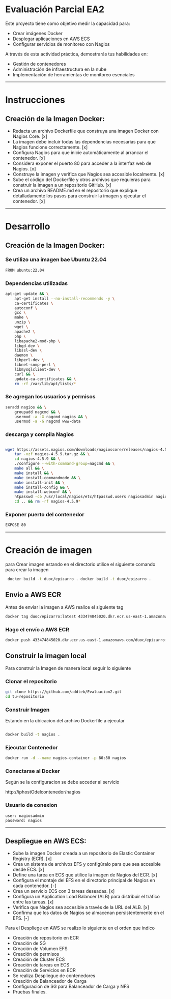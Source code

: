 # Evaluación Parcial EA2

Este proyecto tiene como objetivo medir la capacidad para:

+ Crear imágenes Docker 
+ Desplegar aplicaciones en AWS ECS
+ Configurar servicios de monitoreo con Nagios

A través de esta actividad práctica, demostrarás tus habilidades en:

+ Gestión de contenedores
+ Administración de infraestructura en la nube
+ Implementación de herramientas de monitoreo esenciales

---
# Instrucciones
## Creación de la Imagen Docker: 

+ Redacta un archivo Dockerfile que construya una imagen Docker con Nagios Core.  [x]
+ La imagen debe incluir todas las dependencias necesarias para que Nagios funcione correctamente. [x]
+ Configura Nagios para que inicie automáticamente al arrancar el contenedor. [x]
+ Considera exponer el puerto 80 para acceder a la interfaz web de Nagios. [x]
+ Construye la imagen y verifica que Nagios sea accesible localmente. [x]
+ Sube el código del Dockerfile y otros archivos que requieras para construir la imagen a un repositorio GitHub. [x]
+ Crea un archivo README.md en el repositorio que explique detalladamente los pasos para construir la imagen y ejecutar el contenedor. [x]


---
# Desarrollo


## Creación de la Imagen Docker: 

### Se utilizo una imagen bae Ubuntu 22.04

```bash
FROM ubuntu:22.04
```

### Dependencias utilizadas

```bash
apt-get update && \
    apt-get install --no-install-recommends -y \
    ca-certificates \
    autoconf \
    gcc \
    make \
    unzip \
    wget \
    apache2 \
    php \
    libapache2-mod-php \
    libgd-dev \
    libssl-dev \
    daemon \
    libperl-dev \
    libnet-snmp-perl \
    libmysqlclient-dev \
    curl && \
    update-ca-certificates && \
    rm -rf /var/lib/apt/lists/*
```

 ### Se agregan los usuarios y permisos

```bash
seradd nagios && \
    groupadd nagcmd && \
    usermod -a -G nagcmd nagios && \
    usermod -a -G nagcmd www-data
```

### descarga y compila Nagios
 
```bash

wget https://assets.nagios.com/downloads/nagioscore/releases/nagios-4.5.9.tar.gz && \
    tar -xzf nagios-4.5.9.tar.gz && \
    cd nagios-4.5.9 && \
    ./configure --with-command-group=nagcmd && \
    make all && \
    make install && \
    make install-commandmode && \
    make install-init && \
    make install-config && \
    make install-webconf && \
    htpasswd -cb /usr/local/nagios/etc/htpasswd.users nagiosadmin nagios && \
    cd .. && rm -rf nagios-4.5.9*
```

### Exponer puerto del contenedor
```bash
EXPOSE 80
```

---
# Creación de imagen
para Crear imagen estando en el directorio utilice el siguiente comando para crear la imagen
```bash
 docker build -t duoc/epizarro . docker build -t duoc/epizarro .
```
## Envio a AWS ECR

Antes de enviar la imagen a AWS realice el siguiente tag
```bash
docker tag duoc/epizarro:latest 433474845020.dkr.ecr.us-east-1.amazonaws.com/duoc/epizarro:latest
```
### Hago el envío a AWS ECR
```bash
docker push 433474845020.dkr.ecr.us-east-1.amazonaws.com/duoc/epizarro:latest
```



## Construir la imagen local
Para construir la Imagen de manera local seguir lo siguiente

###  Clonar el repositorio


```bash
git clone https://github.com/addteb/Evaluacion2.git
cd tu-repositorio 
```

### Construir Imagen
Estando en la ubicacion del archivo Dockerfile a ejecutar
```bash

docker build -t nagios .
```

### Ejecutar Contenedor
```bash
docker run -d --name nagios-container -p 80:80 nagios
```

### Conectarse al Docker

Según se la configuracion se debe acceder al servicio

http://iphostOdelcontenedor/nagios


### Usuario de conexion

```bash
user: nagiosadmin
password: nagios
```
---

## Despliegue en AWS ECS: 

+ Sube la imagen Docker creada a un repositorio de Elastic Container Registry (ECR).  [x]
+ Crea un sistema de archivos EFS y configúralo para que sea accesible desde ECS. [x]
+ Define una tarea en ECS que utilice la imagen de Nagios del ECR. [x]
+ Configura el montaje del EFS en el directorio principal de Nagios en cada contenedor. [-]
+ Crea un servicio ECS con 3 tareas deseadas. [x]
+ Configura un Application Load Balancer (ALB) para distribuir el tráfico entre las tareas. [x]
+ Verifica que Nagios sea accesible a través de la URL del ALB. [x]
+ Confirma que los datos de Nagios se almacenan persistentemente en el EFS. [-]


Para el Despliege en AWS se realizo lo siguiente en el orden que indico

+ Creación de repositorio en ECR
+ Creación de SG 
+ Creación de Volumen EFS
+ Creación de permisos
+ Creación de Cluster ECS
+ Creación de tareas en ECS
+ Creación de Servicios en ECR
+ Se realiza Despliegue de contenedores
+ Creación de Balanceador de Carga
+ Configuración de SG para Balanceador de Carga y NFS
+ Pruebas finales.





